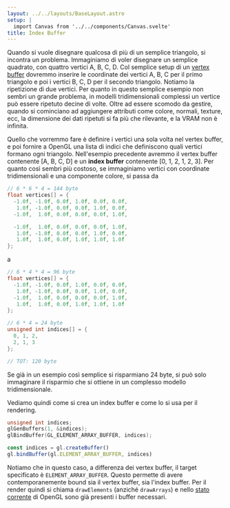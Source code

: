 ```yaml
---
layout: ../../layouts/BaseLayout.astro
setup: |
  import Canvas from '../../components/Canvas.svelte'
title: Index Buffer
---
```


Quando si vuole disegnare qualcosa di più di un semplice triangolo, si incontra un problema. Immaginiamo di voler disegnare un semplice quadrato, con quattro vertici A, B, C, D. Col semplice setup di un [vertex buffer](/theory/opengl-vertex-buffer) dovremmo inserire le coordinate dei vertici A, B, C per il primo triangolo e poi i vertici B, C, D per il secondo triangolo. Notiamo la ripetizione di due vertici. Per quanto in questo semplice esempio non sembri un grande problema, in modelli tridimensionali complessi un vertice può essere ripetuto decine di volte. Oltre ad essere scomodo da gestire, quando si cominciano ad aggiungere attributi come colore, normali, texture, ecc, la dimensione dei dati ripetuti si fa più che rilevante, e la VRAM non è infinita.

Quello che vorremmo fare è definire i vertici una sola volta nel vertex buffer, e poi fornire a OpenGL una lista di indici che definiscono quali vertici formano ogni triangolo. Nell'esempio precedente avremmo il vertex buffer contenente [A, B, C, D] e un **index buffer** contenente [0, 1, 2, 1, 2, 3]. Per quanto così sembri più costoso, se immaginiamo vertici con coordinate tridimensionali e una componente colore, si passa da

```cpp
// 6 * 6 * 4 = 144 byte
float vertices[] = {
  -1.0f, -1.0f, 0.0f, 1.0f, 0.0f, 0.0f,
   1.0f, -1.0f, 0.0f, 0.0f, 1.0f, 0.0f,
  -1.0f,  1.0f, 0.0f, 0.0f, 0.0f, 1.0f,

  -1.0f,  1.0f, 0.0f, 0.0f, 0.0f, 1.0f,
   1.0f, -1.0f, 0.0f, 0.0f, 1.0f, 0.0f,
   1.0f,  1.0f, 0.0f, 1.0f, 1.0f, 1.0f
};
```

a

```cpp
// 6 * 4 * 4 = 96 byte
float vertices[] = {
  -1.0f, -1.0f, 0.0f, 1.0f, 0.0f, 0.0f,
   1.0f, -1.0f, 0.0f, 0.0f, 1.0f, 0.0f,
  -1.0f,  1.0f, 0.0f, 0.0f, 0.0f, 1.0f,
   1.0f,  1.0f, 0.0f, 1.0f, 1.0f, 1.0f
};

// 6 * 4 = 24 byte
unsigned int indices[] = {
  0, 1, 2,
  2, 1, 3
};

// TOT: 120 byte
```

Se già in un esempio così semplice si risparmiano 24 byte, si può solo immaginare il risparmio che si ottiene in un complesso modello tridimensionale.

Vediamo quindi come si crea un index buffer e come lo si usa per il rendering.

```cpp
unsigned int indices;
glGenBuffers(1, &indices);
glBindBuffer(GL_ELEMENT_ARRAY_BUFFER, indices);
```

```ts
const indices = gl.createBuffer()
gl.bindBuffer(gl.ELEMENT_ARRAY_BUFFER, indices)
```

Notiamo che in questo caso, a differenza dei vertex buffer, il target specificato è `ELEMENT_ARRAY_BUFFER`. Questo permette di avere contemporanemente bound sia il vertex buffer, sia l'index buffer. Per il render quindi si chiama `drawElements` (anziché `drawArrays`) e nello [stato corrente](/theory/opengl#opengl-come-macchina-a-stati) di OpenGL sono già presenti i buffer necessari.
